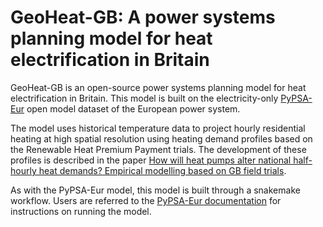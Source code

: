 # GeoHeat-GB: A power systems planning model for heat electrification in Britain

GeoHeat-GB is an open-source power systems planning model for heat electrification in Britain. This model is built on the electricity-only [PyPSA-Eur](https://pypsa-eur.readthedocs.io) open model dataset of the European power system. 

The model uses historical temperature data to project hourly residential heating at high spatial resolution using heating demand profiles based on the Renewable Heat Premium Payment trials. The development of these profiles is described in the paper [How will heat pumps alter national half-hourly heat demands? Empirical modelling based on GB field trials](https://doi.org/10.1016/j.enbuild.2021.110777).

As with the PyPSA-Eur model, this model is built through a snakemake workflow. Users are referred to the [PyPSA-Eur documentation](https://pypsa-eur.readthedocs.io) for instructions on running the model.
